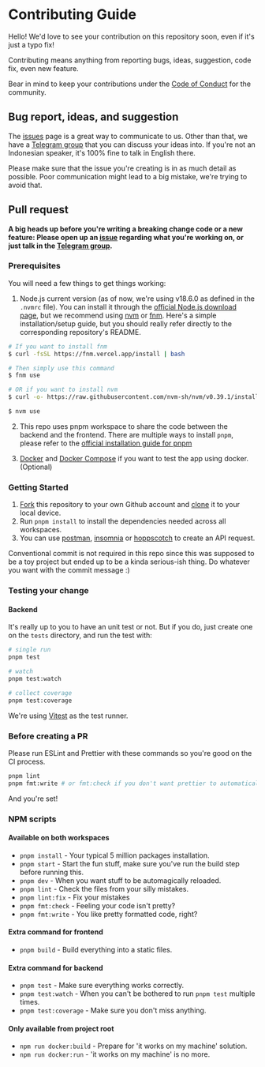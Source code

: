 # Contributing Guide

Hello! We'd love to see your contribution on this repository soon, even if it's just a typo fix!

Contributing means anything from reporting bugs, ideas, suggestion, code fix, even new feature.

Bear in mind to keep your contributions under the [Code of Conduct](./github/CODE_OF_CONDUCT.md) for the community.

## Bug report, ideas, and suggestion

The [issues](https://github.com/teknologi-umum/graphene/issues) page is a great way to communicate to us. Other than that, we have a [Telegram group](https://t.me/teknologi_umum) that you can discuss your ideas into. If you're not an Indonesian speaker, it's 100% fine to talk in English there.

Please make sure that the issue you're creating is in as much detail as possible. Poor communication might lead to a big mistake, we're trying to avoid that.

## Pull request

**A big heads up before you're writing a breaking change code or a new feature: Please open up an [issue](https://github.com/teknologi-umum/graphene/issues) regarding what you're working on, or just talk in the [Telegram group](https://t.me/teknologi_umum).**

### Prerequisites

You will need a few things to get things working:

1. Node.js current version (as of now, we're using v18.6.0 as defined in the `.nvmrc` file). You can install it through the [official Node.js download page](https://nodejs.org/en/download/), but we recommend using [nvm](https://github.com/nvm-sh/nvm) or [fnm](https://github.com/Schniz/fnm). Here's a simple installation/setup guide, but you should really refer directly to the corresponding repository's README.

```sh
# If you want to install fnm
$ curl -fsSL https://fnm.vercel.app/install | bash

# Then simply use this command
$ fnm use

# OR if you want to install nvm
$ curl -o- https://raw.githubusercontent.com/nvm-sh/nvm/v0.39.1/install.sh | bash

$ nvm use
```

2. This repo uses pnpm workspace to share the code between the backend and the frontend. There are multiple ways to install `pnpm`, please refer to the [official installation guide for pnpm](https://pnpm.io/installation)

3. [Docker](https://docs.docker.com/engine/install/) and [Docker Compose](https://docs.docker.com/compose/install/) if you want to test the app using docker. (Optional)

### Getting Started

1. [Fork](https://help.github.com/articles/fork-a-repo/) this repository to your own Github account and [clone](https://help.github.com/articles/cloning-a-repository/) it to your local device.
2. Run `pnpm install` to install the dependencies needed across all workspaces.
3. You can use [postman](https://www.postman.com/), [insomnia](https://insomnia.rest/) or [hoppscotch](https://hoppscotch.io/) to create an API request.

Conventional commit is not required in this repo since this was supposed to be a toy project but ended up to be a kinda serious-ish thing. Do whatever you want with the commit message :)

### Testing your change

#### Backend
It's really up to you to have an unit test or not. But if you do, just create one on the `tests` directory, and run the test with:

```sh
# single run
pnpm test

# watch
pnpm test:watch

# collect coverage
pnpm test:coverage
```

We're using [Vitest](https://vitest.dev) as the test runner.

### Before creating a PR

Please run ESLint and Prettier with these commands so you're good on the CI process.

```sh
pnpm lint
pnpm fmt:write # or fmt:check if you don't want prettier to automatically format your code
```

And you're set!

### NPM scripts

#### Available on both workspaces

- `pnpm install` - Your typical 5 million packages installation.
- `pnpm start` - Start the fun stuff, make sure you've run the build step before running this.
- `pnpm dev` - When you want stuff to be automagically reloaded.
- `pnpm lint` - Check the files from your silly mistakes.
- `pnpm lint:fix` - Fix your mistakes
- `pnpm fmt:check` - Feeling your code isn't pretty?
- `pnpm fmt:write` - You like pretty formatted code, right?

#### Extra command for frontend

- `pnpm build` - Build everything into a static files.

#### Extra command for backend

- `pnpm test` - Make sure everything works correctly.
- `pnpm test:watch` - When you can't be bothered to run `pnpm test` multiple times.
- `pnpm test:coverage` - Make sure you don't miss anything.

#### Only available from project root

- `npm run docker:build` - Prepare for 'it works on my machine' solution.
- `npm run docker:run` - 'it works on my machine' is no more.
